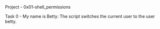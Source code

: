 Project - 0x01-shell_permissions

Task 0 - My name is Betty: The script switches the current user to the user betty.
